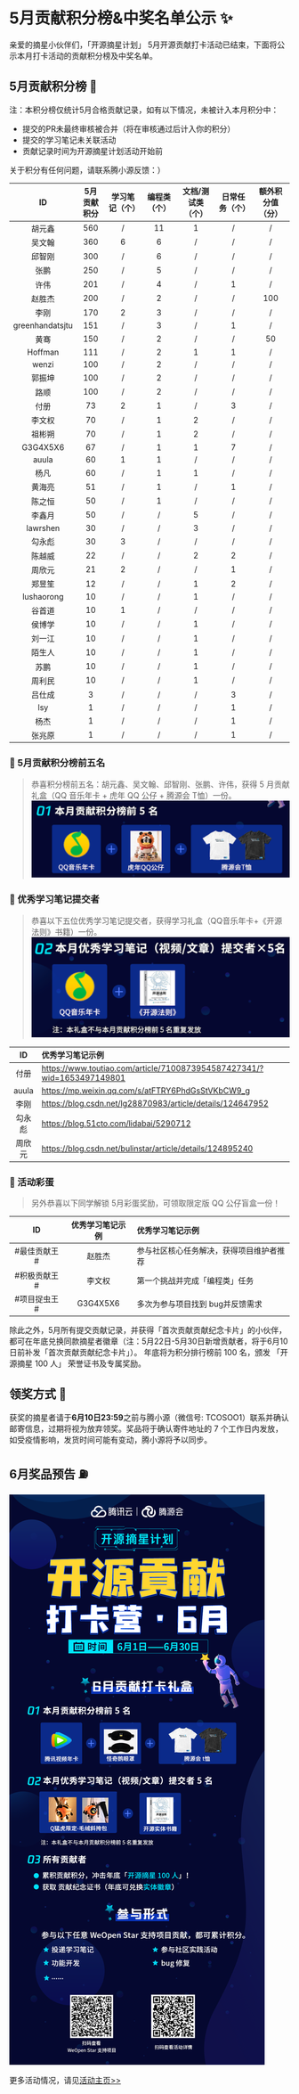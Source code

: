 # 5月贡献积分榜&中奖名单公示 ✨

亲爱的摘星小伙伴们，「开源摘星计划」 5月开源贡献打卡活动已结束，下面将公示本月打卡活动的贡献积分榜及中奖名单。  

## 5月贡献积分榜 🌟 
注：本积分榜仅统计5月合格贡献记录，如有以下情况，未被计入本月积分中：
* 提交的PR未最终审核被合并（将在审核通过后计入你的积分）
* 提交的学习笔记未关联活动
* 贡献记录时间为开源摘星计划活动开始前

关于积分有任何问题，请联系腾小源反馈：）

|ID|5月贡献积分|学习笔记（个）|编程类（个）|文档/测试类（个）|日常任务（个）|额外积分值（分）|
|:-:|:-:|:-:|:-:|:-:|:-:|:-:|
|胡元鑫|560|/|11|1|/|/|
|吴文翰|360|6|6|/|/|/|
|邱智刚|300|/|6|/|/|/|
|张鹏|250|/|5|/|/|/|
|许伟|201|/|4|/|1|/|
|赵胜杰|200|/|2|/|/|100|
|李刚|170|2|3|/|/|/|
|greenhandatsjtu|151|/|3|/|1|/|
|黄骞|150|/|2|/|/|50|
|Hoffman|111|/|2|1|1|/|
|wenzi|100|/|2|/|/|/|
|郭振坤|100|/|2|/|/|/|
|路顺|100|/|2|/|/|/|
|付册|73|2|1|/|3|/|
|李文权|70|/|1|2|/|/|
|祖彬朔|70|/|1|2|/|/|
|G3G4X5X6|67|/|1|1|7|/|
|auula|60|1|1|/|/|/|
|杨凡|60|/|1|1|/|/|
|黄海亮|51|/|1|/|1|/|
|陈之恒|50  |/|1|/|/|/|
|李鑫月|50	|/|/|5|/|/|
|lawrshen|30	|/|/|3|/|/|
|勾永彪|30	|3|/|/|/|/|
|陈越威|22	|/|/|2|2|/|
|周欣元|21	|2|/|/|1|/|
|郑昱笙|12	|/|/|1|2|/|
|lushaorong|10	|/|/|1|/|/|
|谷首道|10	|1|/|/|/|/|
|侯博学|10	|/|/|1|/|/|
|刘一江|10	|/|/|1|/|/|
|陌生人|10	|/|/|1|/|/|
|苏鹏|10	|/|/|1|/|/|
|周利民|10	|/|/|1|/|/|
|吕仕成|3	|/|/|/|3|/|
|lsy|1	|/|/|/|1|/|
|杨杰|1	|/|/|/|1|/|
|张兆原|1	|/|/|/|1|/|


### 🎁 5月贡献积分榜前五名
> 恭喜积分榜前五名：胡元鑫、吴文翰、邱智刚、张鹏、许伟，获得 5 月贡献礼盒（QQ 音乐年卡 + 虎年 QQ 公仔 + 腾源会 T恤）一份。
![WeOpen Star](../assets/imgs/image-may1.png)

### 🎁 优秀学习笔记提交者
> 恭喜以下五位优秀学习笔记提交者，获得学习礼盒（QQ音乐年卡+《开源法则》书籍）一份。
![WeOpen Star](../assets/imgs/image-may2.png)

|ID|优秀学习笔记示例|
|:-:|:-|
|付册|https://www.toutiao.com/article/7100873954587427341/?wid=1653497149801|
|auula|https://mp.weixin.qq.com/s/atFTRY6PhdGsStVKbCW9_g|
|李刚|https://blog.csdn.net/lg28870983/article/details/124647952|
|勾永彪|https://blog.51cto.com/lidabai/5290712|
|周欣元|https://blog.csdn.net/bulinstar/article/details/124895240|

### 🎁 活动彩蛋
> 另外恭喜以下同学解锁 5月彩蛋奖励，可领取限定版 QQ 公仔盲盒一份！

|ID|优秀学习笔记示例|优秀学习笔记示例|
|:-:|:-:|:-|
|#最佳贡献王#|赵胜杰|参与社区核心任务解决，获得项目维护者推荐|
|#积极贡献王#|李文权|第一个挑战并完成「编程类」任务|
|#项目捉虫王#|G3G4X5X6|多次为参与项目找到 bug并反馈需求|

除此之外，5月所有提交贡献记录，并获得「首次贡献贡献纪念卡片」的小伙伴，都可在年底兑换同款摘星者徽章（注：5月22日-5月30日新增贡献者，将于6月10日前补发「首次贡献贡献纪念卡片」）。
年底将为积分排行榜前 100 名，颁发 「开源摘星 100 人」 荣誉证书及专属奖励。

## 领奖方式 🍊
获奖的摘星者请于**6月10日23:59**之前与腾小源（微信号: TCOSOO1）联系并确认邮寄信息，过期将视为放弃领奖。奖品将于确认寄件地址的 7 个工作日内发放，如受疫情影响，发货时间可能有变动，腾小源将予以同步。

## 6月奖品预告 ⛽️
![WeOpen Star](../assets/imgs/May-4.png)

更多活动情况，请见[活动主页>>](https://github.com/weopenprojects/WeOpen-Star)
